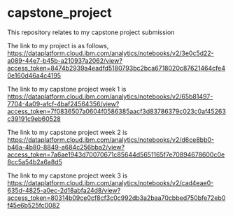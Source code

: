 # capstone_project
This repository relates to my capstone project submission

The link to my project is as follows,
https://dataplatform.cloud.ibm.com/analytics/notebooks/v2/3e0c5d22-a089-44e7-b45b-a210937a2062/view?access_token=8474b2939a4eadfd5180793bc2bca6718020c87621464cfe40e160d46a4c4195

The link to my capstone project week 1 is
https://dataplatform.cloud.ibm.com/analytics/notebooks/v2/65b81497-7704-4a09-afcf-4baf24564356/view?access_token=7f0836507a0604f0586385aacf3d83786379c023c0af45263c39191c9eb60528

The link to my capstone project week 2 is
https://dataplatform.cloud.ibm.com/analytics/notebooks/v2/d6ce8bb0-b46a-4b80-8849-a684c256bba2/view?access_token=7a6ae1943d70070671c85644d5651165f7e70894678600c0e8cc5a54b2a6a8d5

The link to my capstone project week 3 is
https://dataplatform.cloud.ibm.com/analytics/notebooks/v2/cad4eae0-635d-4825-a0ec-2d18abfa24d8/view?access_token=80314b09ce0cf8cf3c0c992db3a2baa70cbbed750bfe72eb0f45e6b525fc0082

